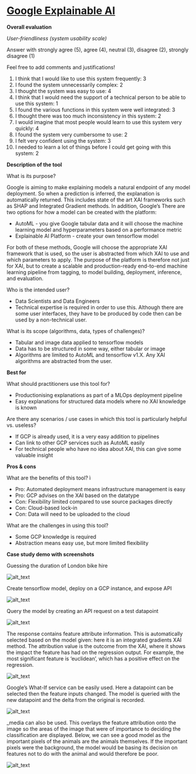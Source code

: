 # [Google Explainable AI](https://cloud.google.com/explainable-ai)

**Overall evaluation**

_User-friendliness (system usability scale)_

Answer with strongly agree (5), agree (4), neutral (3), disagree (2), strongly disagree (1)

Feel free to add comments and justifications!

1. I think that I would like to use this system frequently: 3
2. I found the system unnecessarily complex: 2
3. I thought the system was easy to use: 4
4. I think that I would need the support of a technical person to be able to use this system: 1
5. I found the various functions in this system were well integrated: 3
6. I thought there was too much inconsistency in this system: 2
7. I would imagine that most people would learn to use this system very quickly: 4
8. I found the system very cumbersome to use: 2
9. I felt very confident using the system: 3
10. I needed to learn a lot of things before I could get going with this system: 2

**Description of the tool**

What is its purpose?

Google is aiming to make explaining models a natural endpoint of any model deployment. So when a prediction is inferred, the explanation is automatically returned. This includes state of the art XAI frameworks such as SHAP and Integrated Gradient methods. In addition, Google’s There are two options for how a model can be created with the platform:

  *   AutoML - you give Google tabular data and it will choose the machine learning model and hyperparameters based on a performance metric
  *   Explainable AI Platform - create your own tensorflow model

For both of these methods, Google will choose the appropriate XAI framework that is used, so the user is abstracted from which XAI to use and which parameters to apply. The purpose of the platform is therefore not just for XAI, but to create a scalable and production-ready end-to-end machine learning pipeline from tagging, to model building, deployment, inference, and evaluation.

Who is the intended user?

- Data Scientists and Data Engineers
- Technical expertise is required in order to use this. Although there are some user interfaces, they have to be produced by code then can be used by a non-technical user.

What is its scope (algorithms, data, types of challenges)?

- Tabular and image data applied to tensorflow models
- Data has to be structured in some way, either tabular or image
- Algorithms are limited to AutoML and tensorflow v1.X. Any XAI algorithms are abstracted from the user.

**Best for**

What should practitioners use this tool for?

- Productionising explanations as part of a MLOps deployment pipeline
- Easy explanations for structured data models where no XAI knowledge is known

Are there any scenarios / use cases in which this tool is particularly helpful vs. useless?

- If GCP is already used, it is a very easy addition to pipelines
- Can link to other GCP services such as AutoML easily
- For technical people who have no idea about XAI, this can give some valuable insight

**Pros & cons**

What are the benefits of this tool? ì

- Pro: Automated deployment means infrastructure management is easy
- Pro: GCP advises on the XAI based on the datatype
- Con: Flexibility limited compared to use source packages directly
- Con: Cloud-based lock-in
- Con: Data will need to be uploaded to the cloud

What are the challenges in using this tool?

- Some GCP knowledge is required
- Abstraction means easy use, but more limited flexibility

**Case study demo with screenshots**

Guessing the duration of London bike hire

![alt_text](../_media/image27.png "image_tooltip")

Create tensorflow model, deploy on a GCP instance, and expose API

![alt_text](../_media/image28.png "image_tooltip")

Query the model by creating an API request on a test datapoint

![alt_text](../_media/image29.png "image_tooltip")

The response contains feature attribute information. This is automatically selected based on the model given: here it is an integrated gradients XAI method. The attribution value is the outcome from the XAI, where it shows the impact the feature has had on the regression output. For example, the most significant feature is ‘euclidean’, which has a positive effect on the regression.

![alt_text](../_media/image30.png "image_tooltip")

Google’s What-If service can be easily used. Here a datapoint can be selected then the feature inputs changed. The model is queried with the new datapoint and the delta from the original is recorded.

![alt_text](../_media/image31.png "image_tooltip")

\_media can also be used. This overlays the feature attribution onto the image so the areas of the image that were of importance to deciding the classification are displayed. Below, we can see a good model as the important pixels of the animals are the animals themselves. If the important pixels were the background, the model would be basing its decision on features not to do with the animal and would therefore be poor.

![alt_text](../_media/image32.png "image_tooltip")
